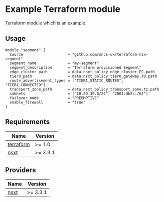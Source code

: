 # Example Terraform module

Terraform module which is an example.


## Usage
```hcl
module "segment" {
  source                    = "github.com/sncs-uk/terraform-nsx-segment"
  segment_name              = "my-segment"
  segment_description       = "Terraform provisioned Segment"
  edge_cluster_path         = data.nsxt_policy_edge_cluster.EC.path
  tier0_path                = data.nsxt_policy_tier0_gateway.T0.path
  route_advertisement_types = ["TIER1_STATIC_ROUTES", "TIER1_CONNECTED"]
  transport_zone_path       = data.nsxt_policy_transport_zone.tz.path
  subnets                   = ["10.20.30.0/24", "2001:db8::/64"]
  failover_mode             = "PREEMPTIVE"
  enable_firewall           = "true"
}
```

## Requirements
| Name | Version |
|------|---------|
| <a name="requirement_terraform"></a> [terraform](#requirement\_terraform) | >= 1.0 |
| <a name="requirement_nsxt"></a> [nsxt](#requirement\_nsxt) | >= 3.3.1 |

## Providers

| Name | Version |
|------|---------|
| <a name="provider_nsxt"></a> [nsxt](#provider\_nsxt) | >= 3.3.1 |
